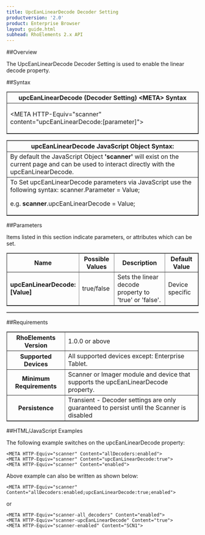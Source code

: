 ```yaml
---
title: UpcEanLinearDecode Decoder Setting
productversion: '2.0'
product: Enterprise Browser
layout: guide.html
subhead: RhoElements 2.x API
---
```


##Overview

The UpcEanLinearDecode Decoder Setting is used to enable the linear decode property.

##Syntax

<table class="facelift" style="width:100%" border="1" padding="5px"> <tr><th class="tableHeading">upcEanLinearDecode (Decoder Setting) &lt;META&gt; Syntax
</th></tr><tr><td class="clsSyntaxCells clsOddRow"><p>&lt;META HTTP-Equiv="scanner" content="upcEanLinearDecode:[parameter]"&gt;</p></td></tr></table>
<table class="facelift" style="width:100%" border="1" padding="5px"> <tr><th class="tableHeading">upcEanLinearDecode JavaScript Object Syntax:</th></tr><tr><td class="clsSyntaxCells clsOddRow">
By default the JavaScript Object <b>'scanner'</b> will exist on the current page and can be used to interact directly with the upcEanLinearDecode.
</td></tr><tr><td class="clsSyntaxCells clsEvenRow">
To Set upcEanLinearDecode parameters via JavaScript use the following syntax: scanner.Parameter = Value;
<P />e.g. <b>scanner</b>.upcEanLinearDecode = Value;
</td></tr></table>


##Parameters


Items listed in this section indicate parameters, or attributes which can be set.
<table class="facelift" style="width:100%" border="1" padding="5px"> <col width="20%" /><col width="20%" /><col width="38%" /><col width="22%" /><tr><th class="tableHeading">Name</th><th class="tableHeading">Possible Values</th><th class="tableHeading">Description</th><th class="tableHeading">Default Value</th></tr><tr><td class="clsSyntaxCells clsOddRow"><b>upcEanLinearDecode:[Value]
</b></td><td class="clsSyntaxCells clsOddRow">true/false</td><td class="clsSyntaxCells clsOddRow">Sets the linear decode property to 'true' or 'false'.</td><td class="clsSyntaxCells clsOddRow">Device specific</td></tr></table>
<table class="facelift" style="width:100%" border="1" padding="5px"> <col width="78%" /><col width="8%" /><col width="1%" /><col width="5%" /><col width="1%" /><col width="5%" /><col width="2%" /></table>





##Requirements

<table class="facelift" style="width:100%" border="1" padding="5px"> <tr><th class="tableHeading">RhoElements Version</th><td class="clsSyntaxCell clsEvenRow">1.0.0 or above
</td></tr><tr><th class="tableHeading">Supported Devices</th><td class="clsSyntaxCell clsOddRow">All supported devices except: Enterprise Tablet.</td></tr><tr><th class="tableHeading">Minimum Requirements</th><td class="clsSyntaxCell clsOddRow">Scanner or Imager module and device that supports the upcEanLinearDecode property.</td></tr><tr><th class="tableHeading">Persistence</th><td class="clsSyntaxCell clsEvenRow">Transient - Decoder settings are only guaranteed to persist until the Scanner is disabled</td></tr></table>


##HTML/JavaScript Examples

The following example switches on the upcEanLinearDecode property:

	<META HTTP-Equiv="scanner" Content="allDecoders:enabled">
	<META HTTP-Equiv="scanner" Content="upcEanLinearDecode:true">
	<META HTTP-Equiv="scanner" Content="enabled">
	
Above example can also be written as shown below:

	<META HTTP-Equiv="scanner" Content="allDecoders:enabled;upcEanLinearDecode:true;enabled">
	
or

	<META HTTP-Equiv="scanner-all_decoders" Content="enabled">
	<META HTTP-Equiv="scanner-upcEanLinearDecode" Content="true">
	<META HTTP-Equiv="scanner-enabled" Content="SCN1">
	





